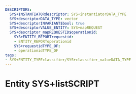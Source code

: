 ```yaml
---
DESCRIPTORS:
  SYS+INSTANTIATORdescriptor: SYS+instantiatorDATA_TYPE
  SYS+descriptorDATA_TYPE: vector
  SYS+descriptorINVARIANT$bool: true
  SYS+descriptorVALUE_ENTITY: SYS+mapREQUEST
  SYS+descriptor_mapREQUESTID$operationid:
    SYS+ENTITY_REPORTrequestid:
    - ENTITY_REPORToperationid
    SYS+requestidTYPE_OF:
    - operationidTYPE_OF
tags:
- SYS+ENTITY_TYPEclassifier/SYS+classifier_valueDATA_TYPE
---
```

# Entity SYS+listSCRIPT

